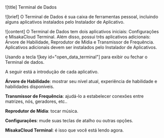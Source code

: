 ![title]
Terminal de Dados
 
![brief]
O Terminal de Dados é sua caixa de ferramentas pessoal, incluindo alguns aplicativos instalados pelo Instalador de Aplicativo. 
 
![content]
O Terminal de Dados tem dois aplicativos iniciais: Configurações e MisakaCloud Terminal. Além disso, possui três aplicativos adicionais: Árvore de Habilidade, Reprodutor de Mídia e Transmissor de Frequência. Aplicativos adicionais devem ser instalados pelo Instalador de Aplicativos.
 
Usando a tecla ![key id="open_data_terminal"] para exibir ou fechar o Terminal de dados. 

A seguir está a introdução de cada aplicativo.

__Árvore de Habilidade__: mostrar seu nível atual, experiência de habilidade e habilidades disponíveis.

__Transmissor de Frequência__: ajudá-lo a estabelecer conexões entre matrizes, nós, geradores, etc..

__Reprodutor de Mídia__: tocar música.

__Configurações__: mude suas teclas de atalho ou outras opções.

__MisakaCloud Terminal__: é isso que você está lendo agora. 

